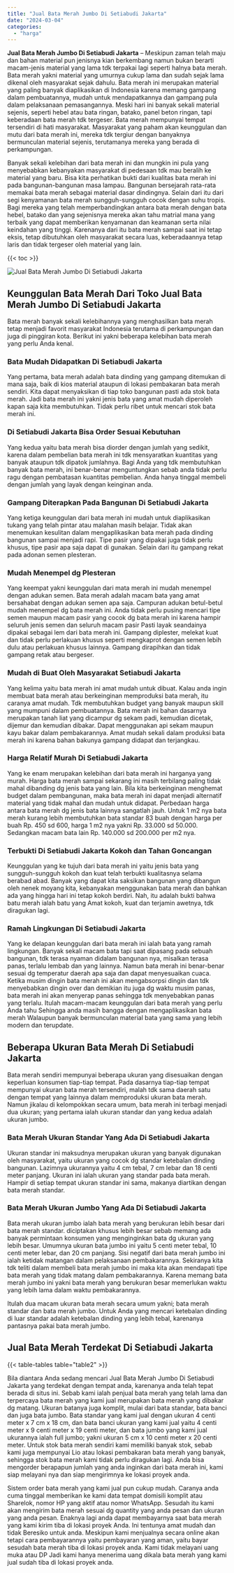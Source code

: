 ```yaml
---
title: "Jual Bata Merah Jumbo Di Setiabudi Jakarta"
date: "2024-03-04"
categories: 
  - "harga"
---
```


**Jual Bata Merah Jumbo Di Setiabudi Jakarta** – Meskipun zaman telah maju dan bahan material pun jenisnya kian berkembang namun bukan berarti macam-jenis material yang lama tdk terpakai lagi seperti halnya bata merah. Bata merah yakni material yang umurnya cukup lama dan sudah sejak lama dikenal oleh masyarakat sejak dahulu. Bata merah ini merupakan material yang paling banyak diaplikasikan di Indonesia karena memang gampang dalam pembuatannya, mudah untuk mendapatkannya dan gampang pula dalam pelaksanaan pemasangannya. Meski hari ini banyak sekali material sejenis, seperti hebel atau bata ringan, batako, panel beton ringan, tapi keberadaan bata merah tdk tergeser. Bata merah mempunyai tempat tersendiri di hati masyarakat. Masyarakat yang paham akan keunggulan dan mutu dari bata merah ini, mereka tdk tergiur dengan banyaknya bermunculan material sejenis, terutamanya mereka yang berada di perkampungan.

Banyak sekali kelebihan dari bata merah ini dan mungkin ini pula yang menyebabkan kebanyakan masyarakat di pedesaan tdk mau beralih ke material yang baru. Bisa kita perhatikan bukti dari kualitas bata merah ini pada bangunan-bangunan masa lampau. Bangunan bersejarah rata-rata memakai bata merah sebagai material dasar dindingnya. Selain dari itu dari segi kenyamanan bata merah sungguh-sungguh cocok dengan suhu tropis. Bagi mereka yang telah memperbandingkan antara bata merah dengan bata hebel, batako dan yang sejenisnya mereka akan tahu matrial mana yang terbaik yang dapat memberikan kenyamanan dan keamanan serta nilai keindahan yang tinggi. Karenanya dari itu bata merah sampai saat ini tetap eksis, tetap dibutuhkan oleh masyarakat secara luas, keberadaannya tetap laris dan tidak tergeser oleh material yang lain.

{{< toc >}}

![Jual Bata Merah Jumbo Di Setiabudi Jakarta](/images/jual-bata-merah-38.png)

## Keunggulan Bata Merah Dari Toko Jual Bata Merah Jumbo Di Setiabudi Jakarta

Bata merah banyak sekali kelebihannya yang menghasilkan bata merah tetap menjadi favorit masyarakat Indonesia terutama di perkampungan dan juga di pinggiran kota. Berikut ini yakni beberapa kelebihan bata merah yang perlu Anda kenal.

### Bata Mudah Didapatkan Di Setiabudi Jakarta

Yang pertama, bata merah adalah bata dinding yang gampang ditemukan di mana saja, baik di kios material ataupun di lokasi pembakaran bata merah sendiri. Kita dapat menyaksikan di tiap toko bangunan pasti ada stok bata merah. Jadi bata merah ini yakni jenis bata yang amat mudah diperoleh kapan saja kita membutuhkan. Tidak perlu ribet untuk mencari stok bata merah ini.

### Di Setiabudi Jakarta Bisa Order Sesuai Kebutuhan

Yang kedua yaitu bata merah bisa diorder dengan jumlah yang sedikit, karena dalam pembelian bata merah ini tdk mensyaratkan kuantitas yang banyak ataupun tdk dipatok jumlahnya. Bagi Anda yang tdk membutuhkan banyak bata merah, ini benar-benar menguntungkan sebab anda tidak perlu ragu dengan pembatasan kuantitas pembelian. Anda hanya tinggal membeli dengan jumlah yang layak dengan keinginan anda.

### Gampang Diterapkan Pada Bangunan Di Setiabudi Jakarta

Yang ketiga keunggulan dari bata merah ini mudah untuk diaplikasikan tukang yang telah pintar atau malahan masih belajar. Tidak akan menemukan kesulitan dalam mengaplikasikan bata merah pada dinding bangunan sampai menjadi rapi. Tipe pasir yang dipakai juga tidak perlu khusus, tipe pasir apa saja dapat di gunakan. Selain dari itu gampang rekat pada adonan semen plesteran.

### Mudah Menempel dg Plesteran

Yang keempat yakni keunggulan dari mata merah ini mudah menempel dengan adukan semen. Bata merah adalah macam bata yang amat bersahabat dengan adukan semen apa saja. Campuran adukan betul-betul mudah menempel dg bata merah ini. Anda tidak perlu pusing mencari tipe semen maupun macam pasir yang cocok dg bata merah ini karena hampir seluruh jenis semen dan seluruh macam pasir Pasti layak seandainya dipakai sebagai lem dari bata merah ini. Gampang diplester, melekat kuat dan tidak perlu perlakuan khusus seperti mengkaprot dengan semen lebih dulu atau perlakuan khusus lainnya. Gampang dirapihkan dan tidak gampang retak atau bergeser.

### Mudah di Buat Oleh Masyarakat Setiabudi Jakarta

Yang kelima yaitu bata merah ini amat mudah untuk dibuat. Kalau anda ingin membuat bata merah atau berkeinginan memproduksi bata merah, itu caranya amat mudah. Tdk membutuhkan budget yang banyak maupun skill yang mumpuni dalam pembuatannya. Bata merah ini bahan dasarnya merupakan tanah liat yang dicampur dg sekam padi, kemudian dicetak, dijemur dan kemudian dibakar. Dapat menggunakan api sekam maupun kayu bakar dalam pembakarannya. Amat mudah sekali dalam produksi bata merah ini karena bahan bakunya gampang didapat dan terjangkau.

### Harga Relatif Murah Di Setiabudi Jakarta

Yang ke enam merupakan kelebihan dari bata merah ini harganya yang murah. Harga bata merah sampai sekarang ini masih terbilang paling tidak mahal dibanding dg jenis bata yang lain. Bila kita berkeinginan menghemat budget dalam pembangunan, maka bata merah ini dapat menjadi alternatif material yang tidak mahal dan mudah untuk didapat. Perbedaan harga antara bata merah dg jenis bata lainnya sangatlah jauh. Untuk 1 m2 nya bata merah kurang lebih membutuhkan bata standar 83 buah dengan harga per buah Rp. 450 sd 600, harga 1 m2 nya yakni Rp. 33.000 sd 50.000. Sedangkan macam bata lain Rp. 140.000 sd 200.000 per m2 nya.

### Terbukti Di Setiabudi Jakarta Kokoh dan Tahan Goncangan

Keunggulan yang ke tujuh dari bata merah ini yaitu jenis bata yang sungguh-sungguh kokoh dan kuat telah terbukti kualitasnya selama berabad abad. Banyak yang dapat kita saksikan bangunan yang dibangun oleh nenek moyang kita, kebanyakan menggunakan bata merah dan bahkan ada yang hingga hari ini tetap kokoh berdiri. Nah, itu adalah bukti bahwa batu merah ialah batu yang Amat kokoh, kuat dan terjamin awetnya, tdk diragukan lagi.

### Ramah Lingkungan Di Setiabudi Jakarta

Yang ke delapan keunggulan dari bata merah ini ialah bata yang ramah lingkungan. Banyak sekali macam bata tapi saat dipasang pada sebuah bangunan, tdk terasa nyaman didalam bangunan nya, misalkan terasa panas, terlalu lembab dan yang lainnya. Namun bata merah ini benar-benar sesuai dg temperatur daerah apa saja dan dapat menyesuaikan cuaca. Ketika musim dingin bata merah ini akan mengabsorpsi dingin dan tdk menyebabkan dingin over dan demikian itu juga dg waktu musim panas, bata merah ini akan menyerap panas sehingga tdk menyebabkan panas yang terlalu. Itulah macam-macam keunggulan dari bata merah yang perlu Anda tahu Sehingga anda masih bangga dengan mengaplikasikan bata merah Walaupun banyak bermunculan material bata yang sama yang lebih modern dan terupdate.

## Beberapa Ukuran Bata Merah Di Setiabudi Jakarta

Bata merah sendiri mempunyai beberapa ukuran yang disesuaikan dengan keperluan konsumen tiap-tiap tempat. Pada dasarnya tiap-tiap tempat mempunyai ukuran bata merah tersendiri, malah tdk sama daerah satu dengan tempat yang lainnya dalam memproduksi ukuran bata merah. Namun jikalau di kelompokkan secara umum, bata merah ini terbagi menjadi dua ukuran; yang pertama ialah ukuran standar dan yang kedua adalah ukuran jumbo.

### Bata Merah Ukuran Standar Yang Ada Di Setiabudi Jakarta

Ukuran standar ini maksudnya merupakan ukuran yang banyak digunakan oleh masyarakat, yaitu ukuran yang cocok dg standar ketebalan dinding bangunan. Lazimnya ukurannya yaitu 4 cm tebal, 7 cm lebar dan 18 centi meter panjang. Ukuran ini ialah ukuran yang standar pada bata merah. Hampir di setiap tempat ukuran standar ini sama, makanya diartikan dengan bata merah standar.

### Bata Merah Ukuran Jumbo Yang Ada Di Setiabudi Jakarta

Bata merah ukuran jumbo ialah bata merah yang berukuran lebih besar dari bata merah standar. diciptakan khusus lebih besar sebab memang ada banyak permintaan konsumen yang menginginkan bata dg ukuran yang lebih besar. Umumnya ukuran bata jumbo ini yaitu 5 centi meter tebal, 10 centi meter lebar, dan 20 cm panjang. Sisi negatif dari bata merah jumbo ini ialah ketidak matangan dalam pelaksanaan pembakarannya. Sekiranya kita tdk teliti dalam membeli bata merah jumbo ini maka kita akan mendapati tipe bata merah yang tidak matang dalam pembakarannya. Karena memang bata merah jumbo ini yakni bata merah yang berukuran besar memerlukan waktu yang lebih lama dalam waktu pembakarannya.

Itulah dua macam ukuran bata merah secara umum yakni; bata merah standar dan bata merah jumbo. Untuk Anda yang mencari ketebalan dinding di luar standar adalah ketebalan dinding yang lebih tebal, karenanya pantasnya pakai bata merah jumbo.

## Jual Bata Merah Terdekat Di Setiabudi Jakarta

{{< table-tables table="table2" >}}

Bila diantara Anda sedang mencari Jual Bata Merah Jumbo Di Setiabudi Jakarta yang terdekat dengan tempat anda, karenanya anda telah tepat berada di situs ini. Sebab kami ialah penjual bata merah yang telah lama dan terpercaya bata merah yang kami jual merupakan bata merah yang dibakar dg matang. Ukuran batanya juga komplit, mulai dari bata standar, bata banci dan juga bata jumbo. Bata standar yang kami jual dengan ukuran 4 centi meter x 7 cm x 18 cm, dan bata banci ukuran yang kami jual yaitu 4 centi meter x 9 centi meter x 19 centi meter, dan bata jumbo yang kami jual ukurannya ialah full jumbo; yakni ukuran 5 cm x 10 centi meter x 20 centi meter. Untuk stok bata merah sendiri kami memiliki banyak stok, sebab kami juga mempunyai Lio atau lokasi pembakaran bata merah yang banyak, sehingga stok bata merah kami tidak perlu diragukan lagi. Anda bisa mengorder berapapun jumlah yang anda inginkan dari bata merah ini, kami siap melayani nya dan siap mengirimnya ke lokasi proyek anda.

Sistem order bata merah yang kami jual pun cukup mudah. Caranya anda cuma tinggal memberikan ke kami data tempat domisili komplit atau Sharelok, nomor HP yang aktif atau nomor WhatsApp. Sesudah itu kami akan mengirim bata merah sesuai dg quantity yang anda pesan dan ukuran yang anda pesan. Enaknya lagi anda dapat membayarnya saat bata merah yang kami kirim tiba di lokasi proyek Anda. Ini tentunya amat mudah dan tidak Beresiko untuk anda. Meskipun kami menjualnya secara online akan tetapi cara pembayarannya yaitu pembayaran yang aman, yaitu bayar sesudah bata merah tiba di lokasi proyek anda. Kami tidak melayani uang muka atau DP Jadi kami hanya menerima uang dikala bata merah yang kami jual sudah tiba di lokasi proyek anda.
